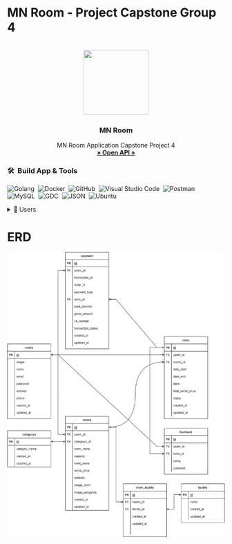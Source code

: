 # MN Room - Project Capstone Group 4

<!-- PROJECT LOGO -->
<br/>
<div align="center">
<!--  mengarah ke repo  -->
  <a href="https://github.com/Capstone-MNRoom">
    <img src="https://gitlab.com/davidwahyup/asset-blog/-/raw/main/images/2022/image/MN_Room.png" width="150" height="150">
  </a>

<h3 align="center">MN Room</h3>

  <p align="center">
    MN Room Application Capstone Project 4
    <br />
    <a href="https://app.swaggerhub.com/apis-docs/davidwah/MNROOM/1.0#/"><strong>» Open API »</strong></a>
    <br />
  </p>
</div>


### 🛠 &nbsp;Build App & Tools

![Golang](https://img.shields.io/badge/-Golang-05122A?style=flat&logo=go&logoColor=4479A1)&nbsp;
![Docker](https://img.shields.io/badge/-Docker-05122A?style=flat&logo=docker)&nbsp;
![GitHub](https://img.shields.io/badge/-GitHub-05122A?style=flat&logo=github)&nbsp;
![Visual Studio Code](https://img.shields.io/badge/-Visual%20Studio%20Code-05122A?style=flat&logo=visual-studio-code&logoColor=007ACC)&nbsp;
![Postman](https://img.shields.io/badge/-Postman-05122A?style=flat&logo=postman)&nbsp;
![MySQL](https://img.shields.io/badge/-MySQL-05122A?style=flat&logo=mysql&logoColor=4479A1)&nbsp;
![GDC](https://img.shields.io/badge/-GoogleCloud-05122A?style=flat&logo=google)&nbsp;
![JSON](https://img.shields.io/badge/-JSON-05122A?style=flat&logo=json&logoColor=000000)&nbsp;
![Ubuntu](https://img.shields.io/badge/-Ubuntu-05122A?style=flat&logo=ubuntu)&nbsp;

<div>
      <details>
<summary>🙎 Users</summary>
  
  <!---
  | Command | Description |
| --- | --- |
  --->
  
 Endpoint User terdapat fitur untuk membuat Akun dan Login agar mendapat mengakses berbagai layanan di aplikasi MN-Room, 
 selain itu terdapat fitur Update untuk mengedit data profile user, serta fitur delete untuk menghapus akun.
 
<div>
  
| Feature User | Endpoint | Param | JWT Token | Fungsi |
| --- | --- | --- | --- | --- |
| POST | /signup  | - | NO | Melakukan proses registrasi user |
| POST | /login | - | NO | Melakukan proses login user |
| GET | /users | - | YES | Mendapatkan informasi daftar user terdaftar |
| PUT | /users | - | YES | Melakukan update profile user yang sedang login | 
| DEL | /users | - | YES | Menghapus user yang sedang login |

</details>  

# ERD
![ERD-MNRoom](/erd/ERD-MNroom.jpg)